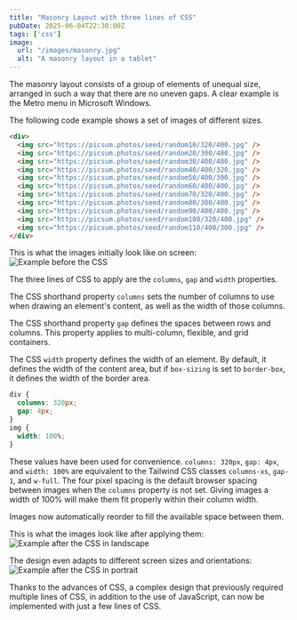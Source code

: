 ```yaml
---
title: "Masonry Layout with three lines of CSS"
pubDate: 2025-06-04T22:30:00Z
tags: ['css']
image:
  url: "/images/masonry.jpg"
  alt: "A masonry layout in a tablet"
---
```

The masonry layout consists of a group of elements of unequal size, arranged in such a way that there are no uneven gaps. A clear example is the Metro menu in Microsoft Windows.

The following code example shows a set of images of different sizes.

```html
<div>
  <img src="https://picsum.photos/seed/random10/320/400.jpg" />
  <img src="https://picsum.photos/seed/random20/300/400.jpg" />
  <img src="https://picsum.photos/seed/random30/400/400.jpg" />
  <img src="https://picsum.photos/seed/random40/400/320.jpg" />
  <img src="https://picsum.photos/seed/random50/400/300.jpg" />
  <img src="https://picsum.photos/seed/random60/400/400.jpg" />
  <img src="https://picsum.photos/seed/random70/320/400.jpg" />
  <img src="https://picsum.photos/seed/random80/300/400.jpg" />
  <img src="https://picsum.photos/seed/random90/400/400.jpg" />
  <img src="https://picsum.photos/seed/random100/320/400.jpg" />
  <img src="https://picsum.photos/seed/random110/400/300.jpg" />
</div>
```

This is what the images initially look like on screen:
![Example before the CSS](/images/masonry_before.png)

The three lines of CSS to apply are the `columns`, `gap` and `width` properties.

The CSS shorthand property `columns` sets the number of columns to use when drawing an element's content, as well as the width of those columns.

The CSS shorthand property `gap` defines the spaces between rows and columns. This property applies to multi-column, flexible, and grid containers.

The CSS `width` property defines the width of an element. By default, it defines the width of the content area, but if `box-sizing` is set to `border-box`, it defines the width of the border area.

```css
div {
  columns: 320px;
  gap: 4px;
}
img {
  width: 100%;
}
```

These values ​​have been used for convenience. `columns: 320px`, `gap: 4px`, and `width: 100%` are equivalent to the Tailwind CSS classes `columns-xs`, `gap-1`, and `w-full`. The four pixel spacing is the default browser spacing between images when the `columns` property is not set. Giving images a width of 100% will make them fit properly within their column width.

Images now automatically reorder to fill the available space between them.

This is what the images look like after applying them:
![Example after the CSS in landscape](/images/masonry_landscape.png)

The design even adapts to different screen sizes and orientations:
![Example after the CSS in portrait](/images/masonry_portrait.png)

Thanks to the advances of CSS, a complex design that previously required multiple lines of CSS, in addition to the use of JavaScript, can now be implemented with just a few lines of CSS.